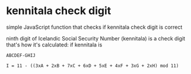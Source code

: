 # kennitala check digit
simple JavaScript function that checks if kennitala check digit is correct

ninth digit of Icelandic Social Security Number (kennitala) is a check digit
that's how it's calculated:
if kennitala is 

`ABCDEF-GHIJ`

`I = 11 - ((3xA + 2xB + 7xC + 6xD + 5xE + 4xF + 3xG + 2xH) mod 11)`
